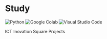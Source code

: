 # Study
<img alt="Python" src ="https://img.shields.io/badge/Python-3776AB.svg?&style=for-the-badge&logo=Python&logoColor=white"/>
<img alt="Google Colab" src ="https://img.shields.io/badge/Google Colab-F9AB00.svg?&style=for-the-badge&logo=Google Colab&logoColor=white"/>
<img alt="Visual Studio Code" src ="https://img.shields.io/badge/VSCode-007ACC.svg?&style=for-the-badge&logo=VSCode&logoColor=white"/>

ICT Inovation Square Projects
